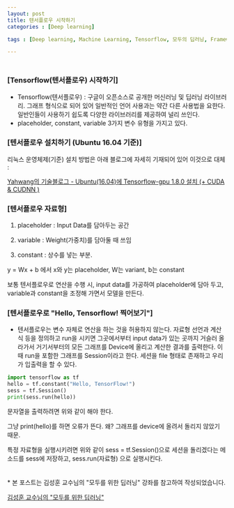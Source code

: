 ```yaml
---
layout: post
title: 텐서플로우 시작하기
categories : [Deep learning]

tags : [Deep learning, Machine Learning, Tensorflow, 모두의 딥러닝, Framework]

---
```


<span style = "line-height:50%"><br></span>

### [Tensorflow(텐서플로우) 시작하기]

- Tensorflow(텐서플로우) : 구글이 오픈소스로 공개한 머신러닝 및 딥러닝 라이브러리.  그래프 형식으로 되어 있어 일반적인 언어 사용과는 약간 다른 사용법을 요한다. 일반인들이 사용하기 쉽도록 다양한 라이브러리를 제공하여 널리 쓰인다.
- placeholder, constant, variable 3가지 변수 유형을 가지고 있다.

### [텐서플로우 설치하기 (Ubuntu 16.04 기준)]

리눅스 운영체제(기준) 설치 방법은 아래 블로그에 자세히 기재되어 있어 이것으로 대체 :

<a href = "http://yahwang.tk/posts/37"> Yahwang의 기술블로그 - Ubuntu(16.04)에 Tensorflow-gpu 1.8.0 설치 (+ CUDA & CUDNN )</a>

### [텐서플로우 자료형]

1. placeholder : Input Data를 담아두는 공간

2.  variable :  Weight(가중치)를 담아둘 때 쓰임
3. constant : 상수를 넣는 부분. 

y = Wx + b 에서 x와 y는 placeholder, W는 variant, b는 constant

보통 텐서플로우로 연산을 수행 시, input data를 가공하여 placeholder에 담아 두고, variable과 constant을 조정해 가면서 모델을 만든다.

### [텐서플로우로 "Hello, Tensorflow! 찍어보기"]

* 텐서플로우는 변수 자체로 연산을 하는 것을 허용하지 않는다. 자료형 선언과 계산식 등을 정의하고 run을 시키면 그곳에서부터 input data가 있는 곳까지 거슬러 올라가서 거기서부터의 모든 그래프를 Device에 올리고 계산한 결과를 출력한다. 이 때 run을 포함한 그래프를 Session이라고 한다. 세션을 file 형태로 존재하고 우리가 입출력을 할 수 있다.

```python
import tensorflow as tf
hello = tf.constant("Hello, TensorFlow!")
sess = tf.Session()
print(sess.run(hello))
```

문자열을 출력하려면 위와 같이 해야 한다.

그냥 print(hello)를 하면 오류가 뜬다. 왜? 그래프를 device에 올려서 돌리지 않았기 때문.

특정 자료형을 실행시키려면 위와 같이 sess = tf.Session()으로 세션을 돌리겠다는 메소드를 sess에 저장하고, sess.run(자료형) 으로 실행시킨다.

<span style = "line-height:50%"><br></span>

\* 본 포스트는 김성훈 교수님의 "모두를 위한 딥러닝" 강좌를 참고하여 작성되었습니다.

<a href = "https://www.youtube.com/playlist?list=PLlMkM4tgfjnLSOjrEJN31gZATbcj_MpUm"> 김성훈 교수님의 "모두를 위한 딥러닝"</a>

